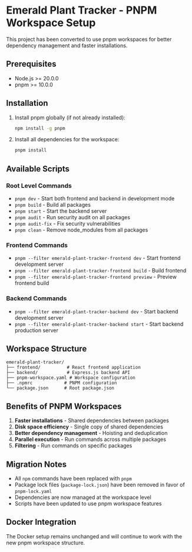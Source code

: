 # Emerald Plant Tracker - PNPM Workspace Setup

This project has been converted to use pnpm workspaces for better dependency management and faster installations.

## Prerequisites

- Node.js >= 20.0.0
- pnpm >= 10.0.0

## Installation

1. Install pnpm globally (if not already installed):
   ```bash
   npm install -g pnpm
   ```

2. Install all dependencies for the workspace:
   ```bash
   pnpm install
   ```

## Available Scripts

### Root Level Commands
- `pnpm dev` - Start both frontend and backend in development mode
- `pnpm build` - Build all packages
- `pnpm start` - Start the backend server
- `pnpm audit` - Run security audit on all packages
- `pnpm audit-fix` - Fix security vulnerabilities
- `pnpm clean` - Remove node_modules from all packages

### Frontend Commands
- `pnpm --filter emerald-plant-tracker-frontend dev` - Start frontend development server
- `pnpm --filter emerald-plant-tracker-frontend build` - Build frontend
- `pnpm --filter emerald-plant-tracker-frontend preview` - Preview frontend build

### Backend Commands
- `pnpm --filter emerald-plant-tracker-backend dev` - Start backend development server
- `pnpm --filter emerald-plant-tracker-backend start` - Start backend production server

## Workspace Structure

```
emerald-plant-tracker/
├── frontend/          # React frontend application
├── backend/           # Express.js backend API
├── pnpm-workspace.yaml # Workspace configuration
├── .npmrc            # PNPM configuration
└── package.json      # Root package.json
```

## Benefits of PNPM Workspaces

1. **Faster installations** - Shared dependencies between packages
2. **Disk space efficiency** - Single copy of shared dependencies
3. **Better dependency management** - Hoisting and deduplication
4. **Parallel execution** - Run commands across multiple packages
5. **Filtering** - Run commands on specific packages

## Migration Notes

- All `npm` commands have been replaced with `pnpm`
- Package lock files (`package-lock.json`) have been removed in favor of `pnpm-lock.yaml`
- Dependencies are now managed at the workspace level
- Scripts have been updated to use pnpm workspace features

## Docker Integration

The Docker setup remains unchanged and will continue to work with the new pnpm workspace structure. 